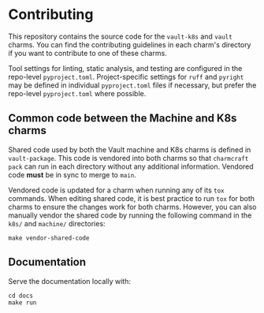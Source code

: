 # Contributing

This repository contains the source code for the `vault-k8s` and `vault` charms. You can find the contributing guidelines in each charm's directory if you want to contribute to one of these charms.

Tool settings for linting, static analysis, and testing are configured in the repo-level `pyproject.toml`. Project-specific settings for `ruff` and `pyright` may be defined in individual `pyproject.toml` files if necessary, but prefer the repo-level `pyproject.toml` where possible.

## Common code between the Machine and K8s charms

Shared code used by both the Vault machine and K8s charms is defined in `vault-package`. This code is vendored into both charms so that `charmcraft pack` can run in each directory without any additional information. Vendored code **must** be in sync to merge to `main`.

Vendored code is updated for a charm when running any of its `tox` commands. When editing shared code, it is best practice to run `tox` for both charms to ensure the changes work for both charms. However, you can also manually vendor the shared code by running the following command in the `k8s/` and `machine/` directories:

```shell
make vendor-shared-code
```

## Documentation

Serve the documentation locally with:

```shell
cd docs
make run
```


